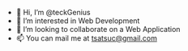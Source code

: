 - 👋 Hi, I’m @teckGenius
- 👀 I’m interested in Web Development 
- 💞️ I’m looking to collaborate on a Web Application
- 📫 You can mail me at tsatsuc@gmail.com

<!---
teckG/teckG is a ✨ special ✨ repository because its `README.md` (this file) appears on your GitHub profile.
You can click the Preview link to take a look at your changes.
--->
